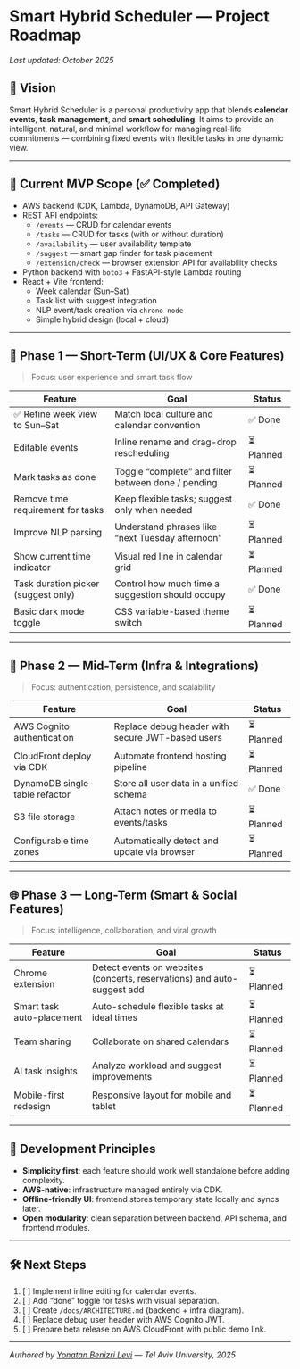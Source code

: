 # Smart Hybrid Scheduler — Project Roadmap

_Last updated: October 2025_

## 🎯 Vision
Smart Hybrid Scheduler is a personal productivity app that blends **calendar events**, **task management**, and **smart scheduling**.
It aims to provide an intelligent, natural, and minimal workflow for managing real-life commitments — combining fixed events with flexible tasks in one dynamic view.

---

## 🧩 Current MVP Scope (✅ Completed)
- AWS backend (CDK, Lambda, DynamoDB, API Gateway)
- REST API endpoints:
  - `/events` — CRUD for calendar events
  - `/tasks` — CRUD for tasks (with or without duration)
  - `/availability` — user availability template
  - `/suggest` — smart gap finder for task placement
  - `/extension/check` — browser extension API for availability checks
- Python backend with `boto3` + FastAPI-style Lambda routing
- React + Vite frontend:
  - Week calendar (Sun–Sat)
  - Task list with suggest integration
  - NLP event/task creation via `chrono-node`
  - Simple hybrid design (local + cloud)

---

## 🚀 Phase 1 — Short-Term (UI/UX & Core Features)
> Focus: user experience and smart task flow

| Feature | Goal | Status |
|----------|------|--------|
| ✅ Refine week view to Sun–Sat | Match local culture and calendar convention | ✅ Done |
| Editable events | Inline rename and drag-drop rescheduling | ⏳ Planned |
| Mark tasks as done | Toggle “complete” and filter between done / pending | ⏳ Planned |
| Remove time requirement for tasks | Keep flexible tasks; suggest only when needed | ✅ Done |
| Improve NLP parsing | Understand phrases like “next Tuesday afternoon” | ⏳ Planned |
| Show current time indicator | Visual red line in calendar grid | ⏳ Planned |
| Task duration picker (suggest only) | Control how much time a suggestion should occupy | ✅ Done |
| Basic dark mode toggle | CSS variable-based theme switch | ⏳ Planned |

---

## 🧱 Phase 2 — Mid-Term (Infra & Integrations)
> Focus: authentication, persistence, and scalability

| Feature | Goal | Status |
|----------|------|--------|
| AWS Cognito authentication | Replace debug header with secure JWT-based users | ⏳ Planned |
| CloudFront deploy via CDK | Automate frontend hosting pipeline | ⏳ Planned |
| DynamoDB single-table refactor | Store all user data in a unified schema | ✅ Done |
| S3 file storage | Attach notes or media to events/tasks | ⏳ Planned |
| Configurable time zones | Automatically detect and update via browser | ⏳ Planned |

---

## 🌐 Phase 3 — Long-Term (Smart & Social Features)
> Focus: intelligence, collaboration, and viral growth

| Feature | Goal | Status |
|----------|------|--------|
| Chrome extension | Detect events on websites (concerts, reservations) and auto-suggest add | ⏳ Planned |
| Smart task auto-placement | Auto-schedule flexible tasks at ideal times | ⏳ Planned |
| Team sharing | Collaborate on shared calendars | ⏳ Planned |
| AI task insights | Analyze workload and suggest improvements | ⏳ Planned |
| Mobile-first redesign | Responsive layout for mobile and tablet | ⏳ Planned |

---

## 🧭 Development Principles
- **Simplicity first**: each feature should work well standalone before adding complexity.
- **AWS-native**: infrastructure managed entirely via CDK.
- **Offline-friendly UI**: frontend stores temporary state locally and syncs later.
- **Open modularity**: clean separation between backend, API schema, and frontend modules.

---

## 🛠️ Next Steps
1. [ ] Implement inline editing for calendar events.  
2. [ ] Add “done” toggle for tasks with visual separation.  
3. [ ] Create `/docs/ARCHITECTURE.md` (backend + infra diagram).  
4. [ ] Replace debug user header with AWS Cognito JWT.  
5. [ ] Prepare beta release on AWS CloudFront with public demo link.

---

_Authored by [Yonatan Benizri Levi](https://github.com/YoniBL) — Tel Aviv University, 2025_

